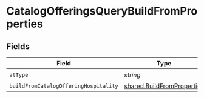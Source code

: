 # CatalogOfferingsQueryBuildFromProperties


## Fields

| Field                                                                           | Type                                                                            | Required                                                                        | Description                                                                     |
| ------------------------------------------------------------------------------- | ------------------------------------------------------------------------------- | ------------------------------------------------------------------------------- | ------------------------------------------------------------------------------- |
| `atType`                                                                        | *string*                                                                        | :heavy_check_mark:                                                              | N/A                                                                             |
| `buildFromCatalogOfferingHospitality`                                           | [shared.BuildFromProperties](../../../sdk/models/shared/buildfromproperties.md) | :heavy_minus_sign:                                                              | N/A                                                                             |
